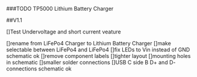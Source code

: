 ###TODO TP5000 Lithium Battery Charger

##V1.1

[]Test Undervoltage and short current veature

[]rename from LiFePo4 Charger to Lithium Battery Charger
[]make selectable between LiFePo4 and LiFePo4
[]fix LEDs to Vin instead of GND
  schematic ok
[]remove component labels
[]tighter layout
[]mounting holes in schematic
[]smaller solder connections
[]USB C side B D+ and D- connections
  schematic ok
